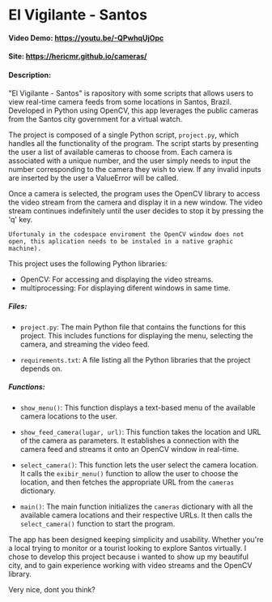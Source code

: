 # El Vigilante - Santos 
#### Video Demo:  https://youtu.be/-QPwhqUjOpc
#### Site: https://hericmr.github.io/cameras/
#### Description:

"El Vigilante - Santos" is rapository with some scripts that allows users to view real-time camera feeds from  some locations in Santos, Brazil. Developed in Python using OpenCV, this app leverages the public cameras from the Santos city government for a virtual watch.

The project is composed of a single Python script, `project.py`, which handles all the functionality of the program. The script starts by presenting the user  a list of available cameras to choose from. Each camera is associated with a unique number, and the user simply needs to input the number corresponding to the camera they wish to view. If any invalid inputs are inserted by the user a ValueError will be called.

Once a camera is selected, the program uses the OpenCV library to access the video stream from the camera and display it in a new window. The video stream continues indefinitely until the user decides to stop it by pressing the 'q' key.

`Ufortunaly in the codespace enviroment the OpenCV window does not open, this aplication needs to be instaled in a native graphic machine).`

This project uses the following Python libraries:
- OpenCV: For accessing and displaying the video streams.
- multiprocessing: For displaying diferent windows in same time.

##### Files:
- `project.py`: The main Python file that contains the functions for this project. This includes functions for displaying the menu, selecting the camera, and streaming the video feed.

- `requirements.txt`: A file listing all the Python libraries that the project depends on.

##### Functions:
- `show_menu()`: This function displays a text-based menu of the available camera locations to the user.

- `show_feed_camera(lugar, url)`: This function takes the location and URL of the camera as parameters. It establishes a connection with the camera feed and streams it onto an OpenCV window in real-time.

- `select_camera()`: This function lets the user select the camera location. It calls the `exibir_menu()` function to allow the user to choose the location, and then fetches the appropriate URL from the `cameras` dictionary.

- `main()`: The main function initializes the `cameras` dictionary with all the available camera locations and their respective URLs. It then calls the `select_camera()` function to start the program.

The app has been designed keeping simplicity and usability. Whether you're a local trying to monitor or a tourist looking to explore Santos virtually. I chose to develop this project because i wanted to show up my beautiful city, and to gain experience working with video streams and the OpenCV library.

 Very nice, dont you think?
